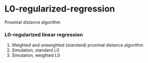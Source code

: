 # L0-regularized-regression
Proximal distance algorithm


### L0-regularized linear regression
1. Weighted and unweighted (standard) proximal distance algorithm
2. Simulation, standard L0
3. Simulation, weighted L0
